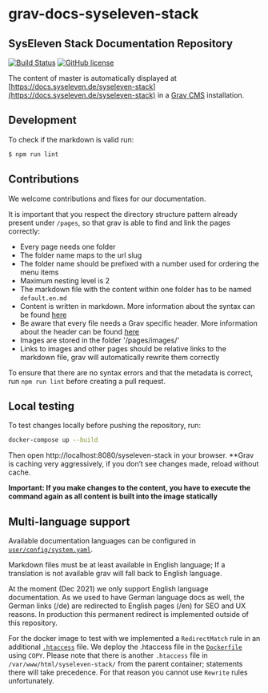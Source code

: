 # grav-docs-syseleven-stack

## SysEleven Stack Documentation Repository

[![Build Status](https://travis-ci.org/syseleven/grav-docs-syseleven-stack.svg?branch=master)](https://travis-ci.org/syseleven/grav-docs-syseleven-stack)
[![GitHub license](https://img.shields.io/github/license/syseleven/grav-docs-syseleven-stack.svg)](https://github.com/syseleven/grav-docs-syseleven-stack/blob/master/LICENSE)

The content of master is automatically displayed at [https://docs.syseleven.de/syseleven-stack](https://docs.syseleven.de/syseleven-stack) in a [Grav CMS](https://getgrav.org/) installation.

## Development

To check if the markdown is valid run:

```bash
$ npm run lint
```

## Contributions

We welcome contributions and fixes for our documentation.

It is important that you respect the directory structure pattern already present under `/pages`, so that grav is able to find and link the pages correctly:

* Every page needs one folder
* The folder name maps to the url slug
* The folder name should be prefixed with a number used for ordering the menu items
* Maximum nesting level is 2
* The markdown file with the content within one folder has to be named `default.en.md`
* Content is written in markdown. More information about the syntax can be found [here](https://learn.getgrav.org/content/markdown)
* Be aware that every file needs a Grav specific header. More information about the header can be found [here](https://learn.getgrav.org/content/headers)
* Images are stored in the folder '/pages/images/'
* Links to images and other pages should be relative links to the markdown file, grav will automatically rewrite them correctly

To ensure that there are no syntax errors and that the metadata is correct, run `npm run lint` before creating a pull request.

## Local testing

To test changes locally before pushing the repository, run:

```sh
docker-compose up --build
```

Then open http://localhost:8080/syseleven-stack in your browser. **Grav is caching very aggressively, if you don’t see changes made, reload without cache.

**Important: If you make changes to the content, you have to execute the command again as all content is built into the image statically**

## Multi-language support

Available documentation languages can be configured in [`user/config/system.yaml`](user/config/system.yaml).

Markdown files must be at least available in English language; If a translation is not available grav will
fall back to English language.

At the moment (Dec 2021) we only support English language documentation. As we used to have German language docs
as well, the German links (/de) are redirected to English pages (/en) for SEO and UX reasons.
In production this permanent redirect is implemented outside of this repository.

For the docker image to test with we implemented a `RedirectMatch` rule in an additional [`.htaccess`](user/apache2/.htaccess) file. 
We deploy the .htaccess file in the [`Dockerfile`](Dockerfile) using `COPY`. Please note that there is another
`.htaccess` file in `/var/www/html/syseleven-stack/` from the parent container; statements there will take precedence.
For that reason you cannot use `Rewrite` rules unfortunately.

